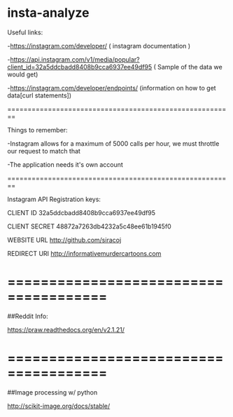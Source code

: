 # insta-analyze


Useful links:

-https://instagram.com/developer/ ( instagram documentation )

-https://api.instagram.com/v1/media/popular?client_id=32a5ddcbadd8408b9cca6937ee49df95 ( Sample of the data we would get)

-https://instagram.com/developer/endpoints/ (information on how to get data[curl statements])

========================================================

Things to remember:

-Instagram allows for a maximum of 5000 calls per hour, we must throttle our request to match that

-The application needs it's own account

========================================================

Instagram API Registration keys:


CLIENT ID	32a5ddcbadd8408b9cca6937ee49df95

CLIENT SECRET	48872a7263db4232a5c48ee61b1945f0

WEBSITE URL	http://github.com/siracoj

REDIRECT URI	http://informativemurdercartoons.com

======================================
======================================

##Reddit Info:

https://praw.readthedocs.org/en/v2.1.21/

======================================
======================================

##Image processing w/ python

http://scikit-image.org/docs/stable/


